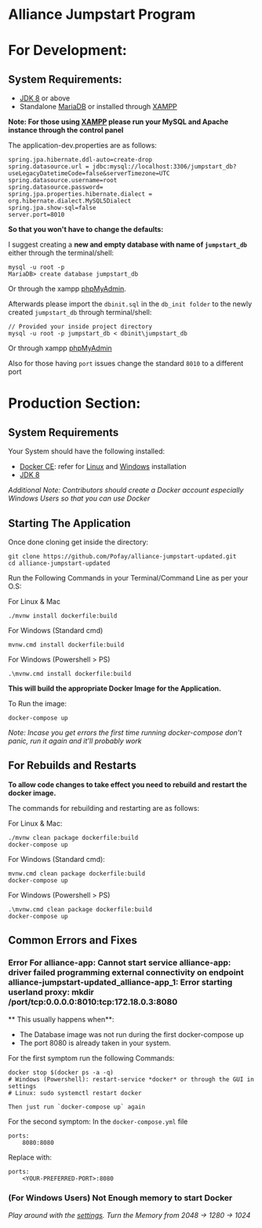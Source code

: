 # Alliance Jumpstart Program

# For Development: 

## System Requirements:

* [JDK 8][jdk8] or above
* Standalone [MariaDB][mariadb] or installed through [XAMPP][xampp] 

**Note: For those using [XAMPP][xampp] please run your MySQL and Apache instance through the control panel**

The application-dev.properties are as follows:

    spring.jpa.hibernate.ddl-auto=create-drop
    spring.datasource.url = jdbc:mysql://localhost:3306/jumpstart_db?useLegacyDatetimeCode=false&serverTimezone=UTC
    spring.datasource.username=root
    spring.datasource.password=
    spring.jpa.properties.hibernate.dialect = org.hibernate.dialect.MySQL5Dialect
    spring.jpa.show-sql=false
    server.port=8010

**So that you won't have to change the defaults:**

I suggest creating a **new and empty database with name of `jumpstart_db`** either through the terminal/shell:

    mysql -u root -p
    MariaDB> create database jumpstart_db

Or through the xampp [phpMyAdmin][phpmyadmin].

Afterwards please import the `dbinit.sql` in the `db_init folder` to the newly created `jumpstart_db` through terminal/shell:

    // Provided your inside project directory
    mysql -u root -p jumpstart_db < dbinit\jumpstart_db

Or through xampp [phpMyAdmin][phpmyadmin]

Also for those having `port` issues change the standard `8010` to a different port

# Production Section:

## System Requirements

Your System should have the following installed:

* [Docker CE][docker]: refer for [Linux][linux] and [Windows][windows] installation
* [JDK 8][jdk8] 

*Additional Note: Contributors should create a Docker account especially Windows Users so that you can use Docker*

## Starting The Application

Once done cloning get inside the directory:

    git clone https://github.com/Pofay/alliance-jumpstart-updated.git
    cd alliance-jumpstart-updated 

Run the Following Commands in your Terminal/Command Line as per your O.S:

For Linux & Mac

    ./mvnw install dockerfile:build

For Windows (Standard cmd)

    mvnw.cmd install dockerfile:build

For Windows (Powershell > PS)

    .\mvnw.cmd install dockerfile:build

**This will build the appropriate Docker Image for the Application.**

To Run the image:

    docker-compose up

*Note: Incase you get errors the first time running docker-compose don't panic, run it again and it'll probably work*


## For Rebuilds and Restarts

**To allow code changes to take effect you need to rebuild and restart the docker image.**

The commands for rebuilding and restarting are as follows:


For Linux & Mac:

    ./mvnw clean package dockerfile:build
    docker-compose up

For Windows (Standard cmd):

    mvnw.cmd clean package dockerfile:build
    docker-compose up

For Windows (Powershell > PS)
 
    .\mvnw.cmd clean package dockerfile:build
    docker-compose up
   

## Common Errors and Fixes

### Error For alliance-app: Cannot start service alliance-app: driver failed programming external connectivity on endpoint alliance-jumpstart-updated_alliance-app_1: Error starting userland proxy: mkdir /port/tcp:0.0.0.0:8010:tcp:172.18.0.3:8080

** This usually happens when**:

* The Database image was not run during the first docker-compose up
* The port 8080 is already taken in your system.

For the first symptom run the following Commands:

    docker stop $(docker ps -a -q)
    # Windows (Powershell): restart-service *docker* or through the GUI in settings
    # Linux: sudo systemctl restart docker

    Then just run `docker-compose up` again

For the second symptom: In the `docker-compose.yml` file

    ports:
        8080:8080 

Replace with:

    ports:
        <YOUR-PREFERRED-PORT>:8080

### (For Windows Users) Not Enough memory to start Docker

*Play around with the [settings](https://docs.docker.com/docker-for-windows/#advanced). Turn the Memory from 2048 -> 1280 -> 1024*

[linux]: https://docs.docker.com/install/linux/docker-ce/ubuntu/
[windows]: https://hub.docker.com/editions/community/docker-ce-desktop-windows
[jdk8]: https://www.oracle.com/technetwork/java/javase/downloads/jdk8-downloads-2133151.html
[docker]: https://www.docker.com/
[xampp]: https://www.apachefriends.org/index.html
[mariadb]: https://mariadb.org/download/
[phpmyadmin]: https://www.phpmyadmin.net/